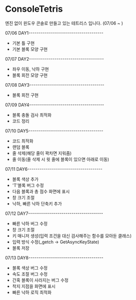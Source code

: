 # ConsoleTetris
엔진 없이 윈도우 콘솔로 만들고 있는 테트리스 입니다. (07/06 ~ )

07/06 DAY1--------------------------------------
- 기본 틀 구현
- 기본 블록 모양 구현

07/07 DAY2--------------------------------------
- 좌우 이동, 낙하 구현
- 블록 회전 모양 구현

07/08 DAY3--------------------------------------
- 블록 회전 구현

07/09 DAY4--------------------------------------
- 블록 충돌 검사 최적화
- 코드 정리

07/10 DAY5--------------------------------------
- 코드 최적화
- 랜덤 블록
- 줄 삭제(해당 줄이 꽉차면 지워줌)
- 줄 이동(줄 삭제 시 윗 줄에 블록이 있으면 아래로 이동)

07/11 DAY6--------------------------------------
- 블록 색상 추가
- 'T'블록 버그 수정
- 다음 블록과 총 점수 화면에 표시
- 창 크기 조절
- 낙하, 빠른 낙하 단축키 추가

07/12 DAY7--------------------------------------
- 빠른 낙하 버그 수정
- 창 크기 조절
- 키 매니저 생성(입력 조건을 대신 검사해주는 함수를 모아둔 클래스)
- 입력 방식 수정(_getch -> GetAsyncKeyState)
- 블록 저장 

07/13 DAY8--------------------------------------
- 블록 색상 버그 수정
- 속도 조절 버그 수정
- 간혹 블록이 사라지는 버그 수정
- 착지 지점을 화면에 표시
- 빠른 낙하 로직 최적화

